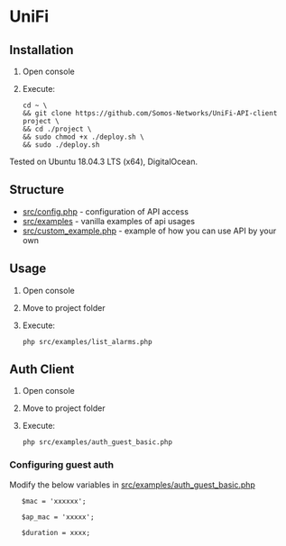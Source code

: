 # UniFi

## Installation

1. Open console
1. Execute:

       cd ~ \
       && git clone https://github.com/Somos-Networks/UniFi-API-client project \
       && cd ./project \
       && sudo chmod +x ./deploy.sh \
       && sudo ./deploy.sh

Tested on Ubuntu 18.04.3 LTS (x64), DigitalOcean.


## Structure

  * [src/config.php](src/config.php) - configuration of API access
  * [src/examples](src/examples) - vanilla examples of api usages
  * [src/custom_example.php](src/custom_example.php) - example of how you can use API by your own


## Usage

  1. Open console
  1. Move to project folder
  1. Execute:
  
         php src/examples/list_alarms.php
        
        
## Auth Client
  1. Open console
  1. Move to project folder
  1. Execute:
  
       `php src/examples/auth_guest_basic.php`
 
### Configuring guest auth

Modify the below variables in [src/examples/auth_guest_basic.php](src/examples/auth_guest_basic.php)

       $mac = 'xxxxxx';
       
       $ap_mac = 'xxxxx';
       
       $duration = xxxx;
       

